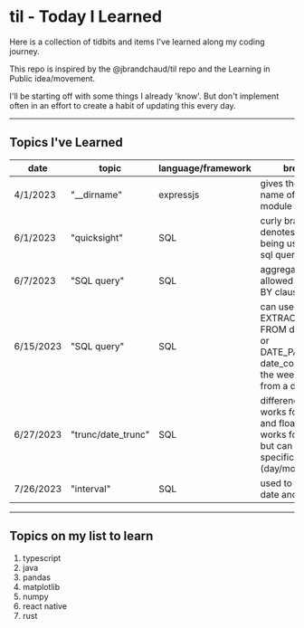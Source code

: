 # til - Today I Learned

Here is a collection of tidbits and items I've learned along my coding journey.

This repo is inspired by the @jbrandchaud/til repo and the Learning in Public idea/movement.

I'll be starting off with some things I already 'know'. But don't implement often in an effort to create a habit of updating this every day.

***

## Topics I've Learned
date| topic | language/framework | breakdown |
----| ----|----| ----|
4/1/2023 |"__dirname" | expressjs | gives the directory name of the current module |
6/1/2023 |"quicksight" |  SQL | curly brackets {} denotes a variable being used within the sql query | 
6/7/2023 |"SQL query" | SQL | aggregates are not allowed in the GROUP BY clause |
6/15/2023 |"SQL query" | SQL | can use EXTRACT('week' FROM date_column) or DATE_PART('week', date_column) to get the week number from a date |
6/27/2023 |"trunc/date_trunc" | SQL | differences: trunc works for both dates and floats, date_trunc works for dates only but can truncate specific date parts (day/month/week/etc) |
7/26/2023 |"interval" | SQL | used to help calculate date and time values |

***

## Topics on my list to learn
1. typescript
2. java
3. pandas
4. matplotlib
5. numpy
6. react native
7. rust
